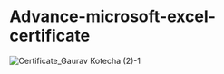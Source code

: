 # Advance-microsoft-excel-certificate
![Certificate_Gaurav Kotecha (2)-1](https://user-images.githubusercontent.com/95499553/185696112-210e0f5c-093e-4c61-b2c8-907fca33fb9f.png)
